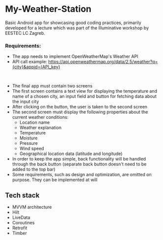 # My-Weather-Station
Basic Android app for showcasing good coding practices, primarily developed for a lecture which was part of the Illuminative workshop by EESTEC LC Zagreb.

### Requirements:
- The app needs to implement OpenWeatherMap's Weather API
- API call example: https://api.openweathermap.org/data/2.5/weather?q={city}&appid={API_key}
<br>

- The final app must contain two screens
- The first screen contains a text view for displaying the temperature and name of a chosen city, an input field and button for fetching data about the input city
- After clicking on the button, the user is taken to the second screen
- The second screen must display the following properties about the current weather conditions:
  - Location name
  - Weather explanation
  - Temperature
  - Moisture
  - Pressure
  - Wind speed
  - Geographical location data (latitude and longitude)
- In order to keep the app simple, back functionality will be handled through the back button (separate back button doesn't need to be added to the top bar)
- Some requirements, such as design and optimization, are omitted on purpose. They can be implemented at will

## Tech stack
- MVVM architecture
- Hilt
- LiveData
- Coroutines
- Retrofit
- Timber
